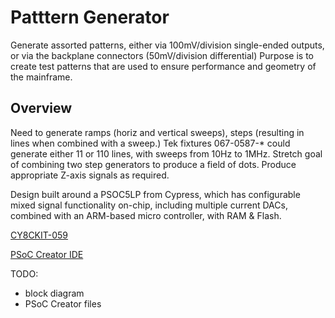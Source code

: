 # Patttern Generator
Generate assorted patterns, either via 100mV/division single-ended outputs, or via the backplane connectors (50mV/division differential)
Purpose is to create test patterns that are used to ensure performance and geometry of the mainframe.

## Overview
Need to generate ramps (horiz and vertical sweeps), steps (resulting in lines when combined with a sweep.)
Tek fixtures 067-0587-* could generate either 11 or 110 lines, with sweeps from 10Hz to 1MHz.
Stretch goal of combining two step generators to produce a field of dots.
Produce appropriate Z-axis signals as required.

Design built around a PSOC5LP from Cypress, which has configurable mixed signal functionality on-chip, including multiple current DACs, combined with an ARM-based micro controller, with RAM & Flash.

[CY8CKIT-059](https://www.mouser.com/ProductDetail/Cypress-Semiconductor/CY8CKIT-059)

[PSoC Creator IDE](https://www.cypress.com/products/psoc-creator-integrated-design-environment-ide)

TODO:
* block diagram
* PSoC Creator files
